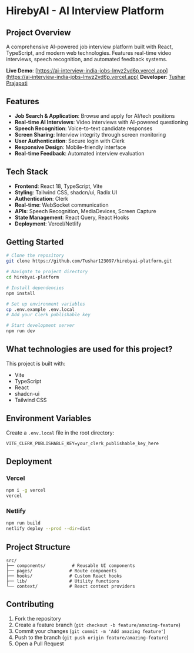 # HirebyAI - AI Interview Platform

## Project Overview

A comprehensive AI-powered job interview platform built with React, TypeScript, and modern web technologies. Features real-time video interviews, speech recognition, and automated feedback systems.

**Live Demo**: [https://ai-interview-india-jobs-lmyz2vd6p.vercel.app](https://ai-interview-india-jobs-lmyz2vd6p.vercel.app)
**Developer**: [Tushar Prajapati](https://www.linkedin.com/in/tushar-prajapati-1ab5b3221/)

## Features

- **Job Search & Application**: Browse and apply for AI/tech positions
- **Real-time AI Interviews**: Video interviews with AI-powered questioning
- **Speech Recognition**: Voice-to-text candidate responses
- **Screen Sharing**: Interview integrity through screen monitoring
- **User Authentication**: Secure login with Clerk
- **Responsive Design**: Mobile-friendly interface
- **Real-time Feedback**: Automated interview evaluation

## Tech Stack

- **Frontend**: React 18, TypeScript, Vite
- **Styling**: Tailwind CSS, shadcn/ui, Radix UI
- **Authentication**: Clerk
- **Real-time**: WebSocket communication
- **APIs**: Speech Recognition, MediaDevices, Screen Capture
- **State Management**: React Query, React Hooks
- **Deployment**: Vercel/Netlify

## Getting Started

```bash
# Clone the repository
git clone https://github.com/Tushar123097/hirebyai-platform.git

# Navigate to project directory
cd hirebyai-platform

# Install dependencies
npm install

# Set up environment variables
cp .env.example .env.local
# Add your Clerk publishable key

# Start development server
npm run dev
```

## What technologies are used for this project?

This project is built with:

- Vite
- TypeScript
- React
- shadcn-ui
- Tailwind CSS

## Environment Variables

Create a `.env.local` file in the root directory:

```env
VITE_CLERK_PUBLISHABLE_KEY=your_clerk_publishable_key_here
```

## Deployment

### Vercel
```bash
npm i -g vercel
vercel
```

### Netlify
```bash
npm run build
netlify deploy --prod --dir=dist
```

## Project Structure

```
src/
├── components/          # Reusable UI components
├── pages/              # Route components
├── hooks/              # Custom React hooks
├── lib/                # Utility functions
└── context/            # React context providers
```

## Contributing

1. Fork the repository
2. Create a feature branch (`git checkout -b feature/amazing-feature`)
3. Commit your changes (`git commit -m 'Add amazing feature'`)
4. Push to the branch (`git push origin feature/amazing-feature`)
5. Open a Pull Request
